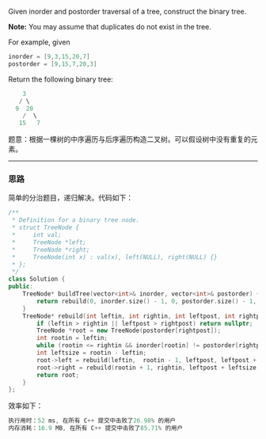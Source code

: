 Given inorder and postorder traversal of a tree, construct the binary tree.

**Note:** You may assume that duplicates do not exist in the tree.

For example, given
```c
inorder = [9,3,15,20,7]
postorder = [9,15,7,20,3]
```
Return the following binary tree:
```c
    3
   / \
  9  20
    /  \
   15   7
```


题意：根据一棵树的中序遍历与后序遍历构造二叉树。可以假设树中没有重复的元素。

----
### 思路 
简单的分治题目，递归解决。代码如下：
```cpp
/**
 * Definition for a binary tree node.
 * struct TreeNode {
 *     int val;
 *     TreeNode *left;
 *     TreeNode *right;
 *     TreeNode(int x) : val(x), left(NULL), right(NULL) {}
 * };
 */
class Solution {
public:
    TreeNode* buildTree(vector<int>& inorder, vector<int>& postorder) {
        return rebuild(0, inorder.size() - 1, 0, postorder.size() - 1, inorder, postorder);
    }
    TreeNode* rebuild(int leftin, int rightin, int leftpost, int rightpost, vector<int>& inorder, vector<int>& postorder) {
        if (leftin > rightin || leftpost > rightpost) return nullptr;
        TreeNode *root = new TreeNode(postorder[rightpost]);
        int rootin = leftin;
        while (rootin <= rightin && inorder[rootin] != postorder[rightpost]) ++rootin;
        int leftsize = rootin - leftin;
        root->left = rebuild(leftin,  rootin - 1, leftpost, leftpost + leftsize - 1, inorder, postorder);
        root->right = rebuild(rootin + 1, rightin, leftpost + leftsize, rightpost - 1, inorder, postorder);  
        return root;      
    }
};
```
效率如下：
```cpp
执行用时：52 ms, 在所有 C++ 提交中击败了26.98% 的用户
内存消耗：16.9 MB, 在所有 C++ 提交中击败了85.71% 的用户
```
